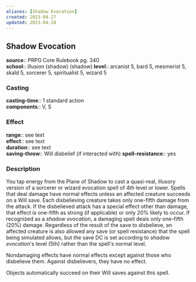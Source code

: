 ```yaml
---
aliases: [Shadow Evocation]
created: 2023-04-27
updated: 2023-04-28
---
```


## Shadow Evocation

**source**:: PRPG Core Rulebook pg. 340  
**school**:: illusion (shadow) (shadow)
**level**:: arcanist 5, bard 5, mesmerist 5, skald 5, sorcerer 5, spiritualist 5, wizard 5

### Casting

**casting-time**:: 1 standard action  
**components**:: V, S

### Effect

**range**:: see text  
**effect**:: see text  
**duration**:: see text  
**saving-throw**:: Will disbelief (if interacted with)
**spell-resistance**:: yes

### Description

You tap energy from the Plane of Shadow to cast a quasi-real, illusory version of a sorcerer or wizard evocation spell of 4th level or lower. Spells that deal damage have normal effects unless an affected creature succeeds on a Will save. Each disbelieving creature takes only one-fifth damage from the attack. If the disbelieved attack has a special effect other than damage, that effect is one-fifth as strong (if applicable) or only 20% likely to occur. If recognized as a *shadow evocation*, a damaging spell deals only one-fifth (20%) damage. Regardless of the result of the save to disbelieve, an affected creature is also allowed any save (or spell resistance) that the spell being simulated allows, but the save DC is set according to *shadow evocation*'s level (5th) rather than the spell's normal level.  
  
Nondamaging effects have normal effects except against those who disbelieve them. Against disbelievers, they have no effect.  
  
Objects automatically succeed on their Will saves against this spell.
